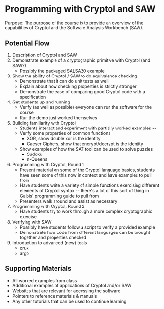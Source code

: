 # Programming with Cryptol and SAW

Purpose: The purpose of the course is to provide an overview of the
capabilities of Cryptol and the Software Analysis Workbench (SAW).

## Potential Flow

1. Description of Cryptol and SAW
2. Demonstrate example of a cryptographic primitive with Cryptol (and SAW?)
   - Possibly the packaged SALSA20 example
3. Show the ability of Cryptol / SAW to do equivalence checking
   - Demonstrate that it can do unit tests as well
   - Explain about how checking properties is strictly stronger
   - Demonstrate the ease of comparing good Cryptol code with a specification  
4. Get students up and running
   - Verify (as well as possible) everyone can run the software for the course
   - Run the demo just worked themselves
5. Building familiarity with Cryptol 
   - Students interact and experiment with partially worked examples -- 
   - Verify some properties of common functions 
      - XOR, show double xor is the identity
      - Caeser Ciphers, show that encrypt/decrypt is the identity
   - Show examples of how the SAT tool can be used to solve puzzles
      - Sudoku
      - n-Queens
6. Programming with Cryptol, Round 1
   - Present material on some of the Cryptol language basics, students have seen
     some of this now in context and have examples to pull from
   - Have students write a variety of simple functions exercising different
     elements of Cryptol syntax -- there's a lot of this sort of thing in
     Galois' programming guide to pull from
   - Presenters walk around and assist as necessary  
7. Programming with Cryptol, Round 2
   - Have students try to work through a more complex cryptographic exercise
8. Verifying with SAW
   - Possibly have students follow a script to verify a provided example
   - Demonstrate how code from different languages can be brought together and
     properties checked
9. Introduction to advanced (new) tools
   - crux
   - argo


## Supporting Materials

  * All worked examples from class
  * Additional examples of applications of Cryptol and/or SAW
  * Websites that are relevant for accessing the software
  * Pointers to reference materials & manuals
  * Any other tutorials that can be used to continue learning

